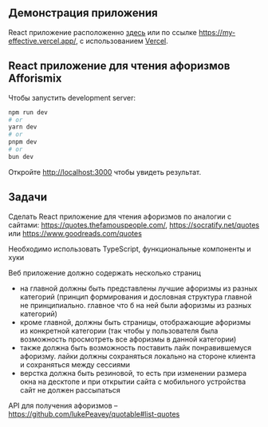## Демонстрация приложения

React приложение расположенно [здесь](https://my-effective.vercel.app/) или по ссылке https://my-effective.vercel.app/, с использованием [Vercel](https://vercel.com/).

## React приложение для чтения афоризмов Afforismix

Чтобы запустить development server:

```bash
npm run dev
# or
yarn dev
# or
pnpm dev
# or
bun dev
```

Откройте [http://localhost:3000](http://localhost:3000) чтобы увидеть результат.

## Задачи

Сделать React приложение для чтения афоризмов по аналогии с сайтами: https://quotes.thefamouspeople.com/, https://socratify.net/quotes или https://www.goodreads.com/quotes

Необходимо использовать TypeScript, функциональные компоненты и хуки

Веб приложение должно содержать несколько страниц

-   на главной должны быть представлены лучшие афоризмы из разных категорий (принцип формирования и дословная структура главной не принципиально. главное что б на ней были афоризмы из разных категорий)
-   кроме главной, должны быть страницы, отображающие афоризмы из конкретной категории (так чтобы у пользователя была возможность просмотреть все афоризмы в данной категории)
-   также должна быть возможность поставить лайк понравившемуся афоризму. лайки должны сохраняться локально на стороне клиента и сохраняться между сессиями
-   верстка должна быть резиновой, то есть при изменении размера окна на десктопе и при открытии сайта с мобильного устройства сайт не должен рассыпаться

API для получения афоризмов – https://github.com/lukePeavey/quotable#list-quotes
